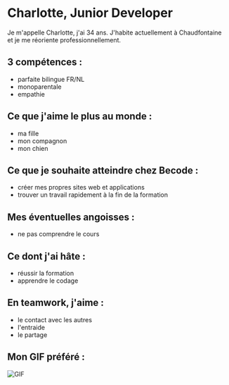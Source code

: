 # Charlotte, Junior Developer
Je m'appelle Charlotte, j'ai 34 ans. J'habite actuellement à Chaudfontaine et je me réoriente professionnellement. 

## 3 compétences :
- parfaite bilingue FR/NL
- monoparentale
- empathie

## Ce que j'aime le plus au monde :
- ma fille
- mon compagnon
- mon chien

## Ce que je souhaite atteindre chez Becode :
- créer mes propres sites web et applications
- trouver un travail rapidement à la fin de la formation

## Mes éventuelles angoisses :
- ne pas comprendre le cours

## Ce dont j'ai hâte :
- réussir la formation
- apprendre le codage

## En teamwork, j'aime :
- le contact avec les autres
- l'entraide
- le partage 

## Mon GIF préféré :
![GIF](https://i.giphy.com/media/v1.Y2lkPTc5MGI3NjExbnJ5cGRvYzQzcGIycTN2cGxlMXZ1Y21lc3g5NnhwZjk1cGlycmFieSZlcD12MV9pbnRlcm5hbF9naWZfYnlfaWQmY3Q9Zw/Q66ZEIpjEQddUOOKGW/giphy.gif)


